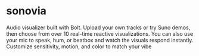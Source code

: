 # sonovia
Audio visualizer built with Bolt. Upload your own tracks or try Suno demos, then choose from over 10 real-time reactive visualizations. You can also use your mic to speak, hum, or beatbox and watch the visuals respond instantly. Customize sensitivity, motion, and color to match your vibe
